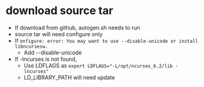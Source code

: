 # download source tar
- If download from github, autogen.sh needs to run
- source tar will need configure only
- If `onfigure: error: You may want to use --disable-unicode or install libncursesw.`
  - Add --disable-unicode
- If -lncurses is not found,
  - Use LDFLAGS as `export LDFLAGS="-L/opt/ncurses_6.2/lib -lncurses"`
  - LD_LIBRARY_PATH will need update
